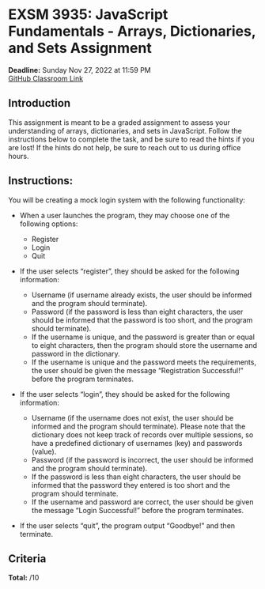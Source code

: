 # EXSM 3935: JavaScript Fundamentals - Arrays, Dictionaries, and Sets Assignment
**Deadline:** Sunday Nov 27, 2022 at 11:59 PM  
[GitHub Classroom Link](https://classroom.github.com/a/inCMTAQJ)

## Introduction
This assignment is meant to be a graded assignment to assess your understanding of arrays, dictionaries, and sets in JavaScript. Follow the instructions below to complete the task, and be sure to read the hints if you are lost! If the hints do not help, be sure to reach out to us during office hours.

## Instructions:
You will be creating a mock login system with the following functionality:

- When a user launches the program, they may choose one of the following options:
  - Register
  - Login
  - Quit

- If the user selects “register”, they should be asked for the following information:
  - Username (if username already exists, the user should be informed and the program should terminate).
  - Password (if the password is less than eight characters, the user should be informed that the password is too short, and the program should terminate).
  - If the username is unique, and the password is greater than or equal to eight characters, then the program should store the username and password in the dictionary.
  - If the username is unique and the password meets the requirements, the user should be given the message “Registration Successful!” before the program terminates. 

- If the user selects “login”, they should be asked for the following information:
  - Username (if the username does not exist, the user should be informed and the program should terminate). Please note that the dictionary does not keep track of records over multiple sessions, so have a predefined dictionary of usernames (key) and passwords (value).
  - Password (if the password is incorrect, the user should be informed and the program should terminate).
  - If the password is less than eight characters, the user should be informed that the password they entered is too short and the program should terminate.
  - If the username and password are correct, the user should be given the message “Login Successful!” before the program terminates. 

- If the user selects “quit”, the program output “Goodbye!” and then terminate.

## Criteria
**Total:** /10
